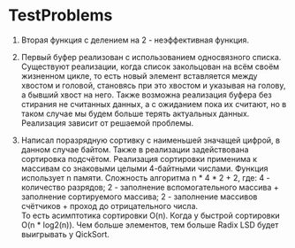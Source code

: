 # TestProblems

1. Вторая функция с делением на 2 - неэффективная функция. 

2. Первый буфер реализован с использованием односвязного списка. 
   Существуют реализации, когда список закольцован на всём своём жизненном цикле, то есть новый элемент вставляется между хвостом и головой, становясь при это хвостом и указывая на голову, а бывший хвост на него.
   Также возможна реализация буфера без стирания не считанных данных, а с ожиданием пока их считают, но в таком случае мы будем больше терять актуальных данных. Реализация зависит от решаемой проблемы.
   
3. Написал поразрядную сортивку с наименьшей значащей цифрой, в данном случае байтом. Также в реализации задействована сортировка подсчётом.
   Реализация сортировки применима к массивам со знаковыми целыми 4-байтными числами. 
   Функция использует n памяти. 
   Сложность алгоритма n * 4 * 2 + 2, где:
      4 - количество разрядов;
      2 - заполнение вспомогательного массива + заполнение сортируемого массива;
      2 - заполнение массивов счётчиков + проход до отрицательного числа.  
   То есть асимптотика сортировки O(n). Когда у быстрой сортировки O(n * log2(n)). Чем больше элементов, тем больше Radix LSD будет выигрывать у QickSort. 
